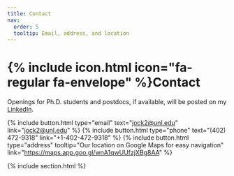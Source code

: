 ```yaml
---
title: Contact
nav:
  order: 5
  tooltip: Email, address, and location
---
```


# {% include icon.html icon="fa-regular fa-envelope" %}Contact

Openings for Ph.D. students and postdocs, if available, will be posted on my [LinkedIn](https://www.linkedin.com/in/janghoon-hoon-ock-aaa5a5140/).

{%
  include button.html
  type="email"
  text="jock2@unl.edu"
  link="jock2@unl.edu"
%}
{%
  include button.html
  type="phone"
  text="(402) 472-9318"
  link="+1-402-472-9318"
%}
{%
  include button.html
  type="address"
  tooltip="Our location on Google Maps for easy navigation"
  link="https://maps.app.goo.gl/wnA1qwUUfzjXBg8AA"
%}

{% include section.html %}

